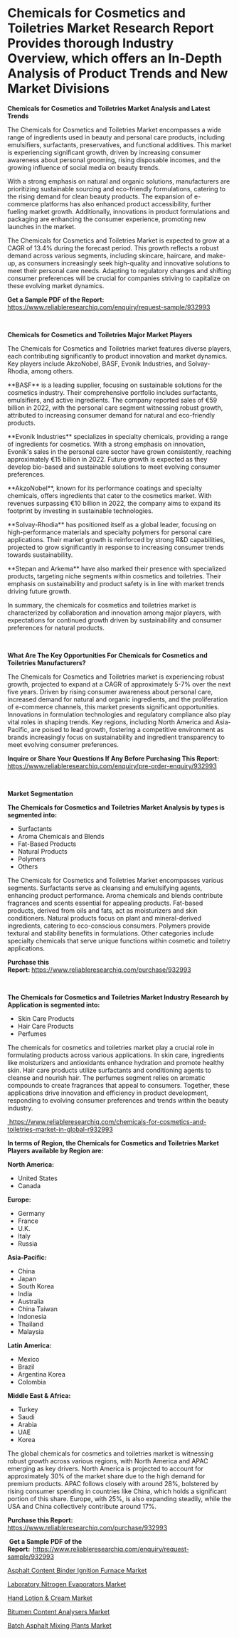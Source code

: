 <p><h1>Chemicals for Cosmetics and Toiletries Market Research Report Provides thorough Industry Overview, which offers an In-Depth Analysis of Product Trends and New Market Divisions</h1></p><p><strong>Chemicals for Cosmetics and Toiletries Market Analysis and Latest Trends</strong></p>
<p><p>The Chemicals for Cosmetics and Toiletries Market encompasses a wide range of ingredients used in beauty and personal care products, including emulsifiers, surfactants, preservatives, and functional additives. This market is experiencing significant growth, driven by increasing consumer awareness about personal grooming, rising disposable incomes, and the growing influence of social media on beauty trends.</p><p>With a strong emphasis on natural and organic solutions, manufacturers are prioritizing sustainable sourcing and eco-friendly formulations, catering to the rising demand for clean beauty products. The expansion of e-commerce platforms has also enhanced product accessibility, further fueling market growth. Additionally, innovations in product formulations and packaging are enhancing the consumer experience, promoting new launches in the market.</p><p>The Chemicals for Cosmetics and Toiletries Market is expected to grow at a CAGR of 13.4% during the forecast period. This growth reflects a robust demand across various segments, including skincare, haircare, and make-up, as consumers increasingly seek high-quality and innovative solutions to meet their personal care needs. Adapting to regulatory changes and shifting consumer preferences will be crucial for companies striving to capitalize on these evolving market dynamics.</p></p>
<p><strong>Get a Sample PDF of the Report:&nbsp;</strong> <a href="https://www.reliableresearchiq.com/enquiry/request-sample/932993?utm_campaign=121&utm_medium=2&utm_source=Github&utm_content=ia&utm_term=21032025&utm_id=chemicals-for-cosmetics-and-toiletries">https://www.reliableresearchiq.com/enquiry/request-sample/932993</a></p>
<p>&nbsp;</p>
<p><strong>Chemicals for Cosmetics and Toiletries Major Market Players</strong></p>
<p><p>The Chemicals for Cosmetics and Toiletries market features diverse players, each contributing significantly to product innovation and market dynamics. Key players include AkzoNobel, BASF, Evonik Industries, and Solvay-Rhodia, among others.</p><p>**BASF** is a leading supplier, focusing on sustainable solutions for the cosmetics industry. Their comprehensive portfolio includes surfactants, emulsifiers, and active ingredients. The company reported sales of €59 billion in 2022, with the personal care segment witnessing robust growth, attributed to increasing consumer demand for natural and eco-friendly products.</p><p>**Evonik Industries** specializes in specialty chemicals, providing a range of ingredients for cosmetics. With a strong emphasis on innovation, Evonik's sales in the personal care sector have grown consistently, reaching approximately €15 billion in 2022. Future growth is expected as they develop bio-based and sustainable solutions to meet evolving consumer preferences.</p><p>**AkzoNobel**, known for its performance coatings and specialty chemicals, offers ingredients that cater to the cosmetics market. With revenues surpassing €10 billion in 2022, the company aims to expand its footprint by investing in sustainable technologies.</p><p>**Solvay-Rhodia** has positioned itself as a global leader, focusing on high-performance materials and specialty polymers for personal care applications. Their market growth is reinforced by strong R&D capabilities, projected to grow significantly in response to increasing consumer trends towards sustainability.</p><p>**Stepan and Arkema** have also marked their presence with specialized products, targeting niche segments within cosmetics and toiletries. Their emphasis on sustainability and product safety is in line with market trends driving future growth.</p><p>In summary, the chemicals for cosmetics and toiletries market is characterized by collaboration and innovation among major players, with expectations for continued growth driven by sustainability and consumer preferences for natural products.</p></p>
<p>&nbsp;</p>
<p><strong>What Are The Key Opportunities For Chemicals for Cosmetics and Toiletries Manufacturers?</strong></p>
<p><p>The Chemicals for Cosmetics and Toiletries market is experiencing robust growth, projected to expand at a CAGR of approximately 5-7% over the next five years. Driven by rising consumer awareness about personal care, increased demand for natural and organic ingredients, and the proliferation of e-commerce channels, this market presents significant opportunities. Innovations in formulation technologies and regulatory compliance also play vital roles in shaping trends. Key regions, including North America and Asia-Pacific, are poised to lead growth, fostering a competitive environment as brands increasingly focus on sustainability and ingredient transparency to meet evolving consumer preferences.</p></p>
<p><strong>Inquire or Share Your Questions If Any Before Purchasing This Report:</strong> <a href="https://www.reliableresearchiq.com/enquiry/pre-order-enquiry/932993?utm_campaign=121&utm_medium=2&utm_source=Github&utm_content=ia&utm_term=21032025&utm_id=chemicals-for-cosmetics-and-toiletries">https://www.reliableresearchiq.com/enquiry/pre-order-enquiry/932993</a></p>
<p>&nbsp;</p>
<p><strong>Market Segmentation</strong></p>
<p><strong>The Chemicals for Cosmetics and Toiletries Market Analysis by types is segmented into:</strong></p>
<p><ul><li>Surfactants</li><li>Aroma Chemicals and Blends</li><li>Fat-Based Products</li><li>Natural Products</li><li>Polymers</li><li>Others</li></ul></p>
<p><p>The Chemicals for Cosmetics and Toiletries Market encompasses various segments. Surfactants serve as cleansing and emulsifying agents, enhancing product performance. Aroma chemicals and blends contribute fragrances and scents essential for appealing products. Fat-based products, derived from oils and fats, act as moisturizers and skin conditioners. Natural products focus on plant and mineral-derived ingredients, catering to eco-conscious consumers. Polymers provide textural and stability benefits in formulations. Other categories include specialty chemicals that serve unique functions within cosmetic and toiletry applications.</p></p>
<p><strong>Purchase this Report:&nbsp;</strong><a href="https://www.reliableresearchiq.com/purchase/932993?utm_campaign=121&utm_medium=2&utm_source=Github&utm_content=ia&utm_term=21032025&utm_id=chemicals-for-cosmetics-and-toiletries">https://www.reliableresearchiq.com/purchase/932993</a></p>
<p>&nbsp;</p>
<p><strong>The Chemicals for Cosmetics and Toiletries Market Industry Research by Application is segmented into:</strong></p>
<p><ul><li>Skin Care Products</li><li>Hair Care Products</li><li>Perfumes</li></ul></p>
<p><p>The chemicals for cosmetics and toiletries market play a crucial role in formulating products across various applications. In skin care, ingredients like moisturizers and antioxidants enhance hydration and promote healthy skin. Hair care products utilize surfactants and conditioning agents to cleanse and nourish hair. The perfumes segment relies on aromatic compounds to create fragrances that appeal to consumers. Together, these applications drive innovation and efficiency in product development, responding to evolving consumer preferences and trends within the beauty industry.</p></p>
<p><a href="https://www.reliableresearchiq.com/chemicals-for-cosmetics-and-toiletries-market-in-global-r932993?utm_campaign=121&utm_medium=2&utm_source=Github&utm_content=ia&utm_term=21032025&utm_id=chemicals-for-cosmetics-and-toiletries">&nbsp;https://www.reliableresearchiq.com/chemicals-for-cosmetics-and-toiletries-market-in-global-r932993</a></p>
<p><strong>In terms of Region, the Chemicals for Cosmetics and Toiletries Market Players available by Region are:</strong></p>
<p>
    <p> <strong> North America: </strong>
        <ul>
            <li>United States</li>
            <li>Canada</li>
        </ul>
        </p> 
    <p> <strong> Europe: </strong>
        <ul>
            <li>Germany</li>
            <li>France</li>
            <li>U.K.</li>
            <li>Italy</li>
            <li>Russia</li>
        </ul>
        </p> 
    <p> <strong> Asia-Pacific: </strong>
        <ul>
            <li>China</li>
            <li>Japan</li>
            <li>South Korea</li>
            <li>India</li>
            <li>Australia</li>
            <li>China Taiwan</li>
            <li>Indonesia</li>
            <li>Thailand</li>
            <li>Malaysia</li>
        </ul>
        </p> 
    <p> <strong> Latin America: </strong>
        <ul>
            <li>Mexico</li>
            <li>Brazil</li>
            <li>Argentina Korea</li>
            <li>Colombia</li>
        </ul>
        </p> 
    <p> <strong> Middle East & Africa: </strong>
        <ul>
            <li>Turkey</li>
            <li>Saudi</li>
            <li>Arabia</li>
            <li>UAE</li>
            <li>Korea</li>
        </ul>
    </p>
    </p>
<p><p>The global chemicals for cosmetics and toiletries market is witnessing robust growth across various regions, with North America and APAC emerging as key drivers. North America is projected to account for approximately 30% of the market share due to the high demand for premium products. APAC follows closely with around 28%, bolstered by rising consumer spending in countries like China, which holds a significant portion of this share. Europe, with 25%, is also expanding steadily, while the USA and China collectively contribute around 17%.</p></p>
<p><strong>Purchase this Report: </strong><a href="https://www.reliableresearchiq.com/purchase/932993?utm_campaign=121&utm_medium=2&utm_source=Github&utm_content=ia&utm_term=21032025&utm_id=chemicals-for-cosmetics-and-toiletries">https://www.reliableresearchiq.com/purchase/932993</a></p>
<p>&nbsp;<strong>Get a Sample PDF of the Report:&nbsp;&nbsp;</strong><a href="https://www.reliableresearchiq.com/enquiry/request-sample/932993?utm_campaign=121&utm_medium=2&utm_source=Github&utm_content=ia&utm_term=21032025&utm_id=chemicals-for-cosmetics-and-toiletries">https://www.reliableresearchiq.com/enquiry/request-sample/932993</a></p>
<p><strong></strong></p>
<p><p><a href="https://github.com/lefiobakali/Market-Research-Report-List-1/blob/main/asphalt-content-binder-ignition-furnace-market.md?utm_campaign=121&utm_medium=2&utm_source=Github&utm_content=ia&utm_term=21032025&utm_id=chemicals-for-cosmetics-and-toiletries">Asphalt Content Binder Ignition Furnace Market</a></p><p><a href="https://github.com/xalatieusope/Market-Research-Report-List-1/blob/main/laboratory-nitrogen-evaporators-market.md?utm_campaign=121&utm_medium=2&utm_source=Github&utm_content=ia&utm_term=21032025&utm_id=chemicals-for-cosmetics-and-toiletries">Laboratory Nitrogen Evaporators Market</a></p><p><a href="https://github.com/kaloyhboosh/Market-Research-Report-List-1/blob/main/hand-lotion-cream-market.md?utm_campaign=121&utm_medium=2&utm_source=Github&utm_content=ia&utm_term=21032025&utm_id=chemicals-for-cosmetics-and-toiletries">Hand Lotion & Cream Market</a></p><p><a href="https://github.com/shafriusizi/Market-Research-Report-List-1/blob/main/bitumen-content-analysers-market.md?utm_campaign=121&utm_medium=2&utm_source=Github&utm_content=ia&utm_term=21032025&utm_id=chemicals-for-cosmetics-and-toiletries">Bitumen Content Analysers Market</a></p><p><a href="https://github.com/stickkinkel/Market-Research-Report-List-1/blob/main/batch-asphalt-mixing-plants-market.md?utm_campaign=121&utm_medium=2&utm_source=Github&utm_content=ia&utm_term=21032025&utm_id=chemicals-for-cosmetics-and-toiletries">Batch Asphalt Mixing Plants Market</a></p></p>
